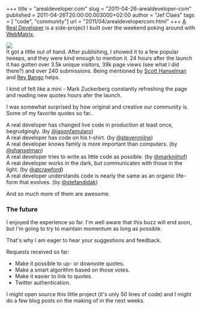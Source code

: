 +++
title = "arealdeveloper.com"
slug = "2011-04-26-arealdeveloper-com"
published = 2011-04-26T20:00:00.003000+02:00
author = "Jef Claes"
tags = [ "code", "community"]
url = "2011/04/arealdevelopercom.html"
+++
[A Real Developer](#) is a side-project I built
over the weekend poking around with [WebMatrix](http://www.asp.net/webmatrix).  
  
[![](/post/images/thumbnails/2011-04-26-arealdeveloper-com-arealdevss.PNG)](/post/images/2011-04-26-arealdeveloper-com-arealdevss.PNG)  
It got a little out of hand. After publishing, I showed it to a few
popular tweeps, and they were kind enough to mention it. 24 hours after
the launch it has gotten over 3.5k unique visitors, 39k page views (see
what I did there?) and over 240 submissions. Being mentioned by [Scott
Hanselman](http://twitter.com/#!/shanselman) and [Rey
Bango](http://twitter.com/#!/reybango) helps.  
  
I kind of felt like a mini - Mark Zuckerberg constantly refreshing the
page and reading new quotes hours afer the launch.  
  
I was somewhat surprised by how original and creative our community is.
Some of my favorite quotes so far..  
  
A real developer has changed live code in production at least once,
begrudgingly. (by
[@jasonfamularo](http://twitter.com/#!/jasonfamularo))  
A real developer has code on his t-shirt. (by
[@stevenmilne](http://twitter.com/#!/stevenmilne))  
A real developer knows family is more important than computers. (by
[@shanselman](http://twitter.com/#!/shanselman))  
A real developer tries to write as little code as possible. (by
[@marknijhof](http://twitter.com/#!/marknijhof))  
A real developer works in the dark, but communicates with those in the
light. (by [@atcrawford](http://twitter.com/#!/atcrawford))  
A real developer understands code is nearly the same as an organic
life-form that evolves. (by
[@stefandidak](http://twitter.com/#!/stefandidak))  
  
And so much more of them are awesome.  
  
### The future
  
I enjoyed the experience so far. I'm well aware that this buzz will end
soon, but I'm going to try to maintain momentum as long as possible.  
  
That's why I am eager to hear your suggestions and feedback.  
  
Requests received so far:
- Make it possible to up- or downvote quotes.
- Make a smart algorithm based on those votes.
- Make it easier to link to quotes.
- Twitter authentication.

I might open source this little project (it's only 50 lines of code) and
I might do a few blog posts on the making of in the next weeks.